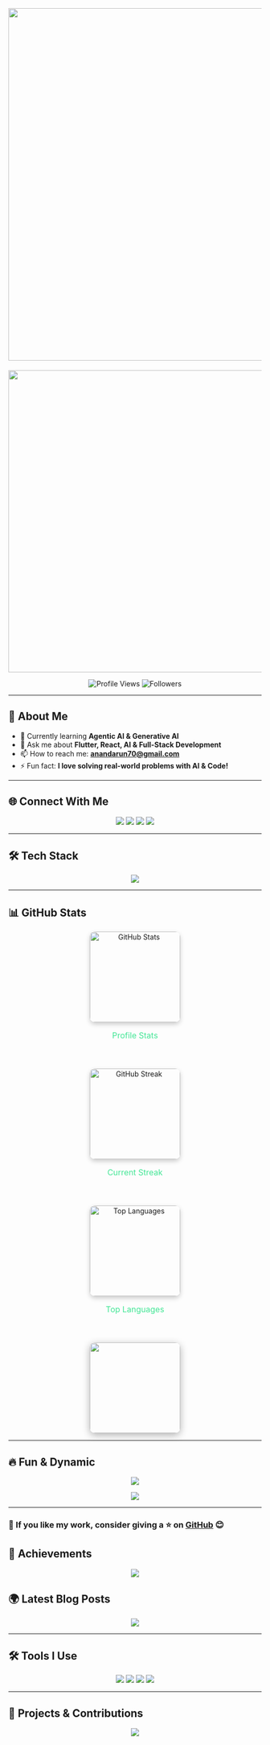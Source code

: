 <!-- Modern GitHub Profile ReadMe -->

<h1 align="center">
    <img style="margin-top: 20px;" src="https://readme-typing-svg.herokuapp.com?font=Fira+Code&weight=600&size=28&pause=1000&color=42E695&center=true&width=600&height=45&lines=Hi+%F0%9F%91%8B%2C+I'm+Arun+Kumar;A+Passionate+App+%26+Web+Developer;Specializing+in+Flutter+%26+React" width="700" />
</h1>

<!-- Animated Hero Section -->
<p align="center">
    <img src="https://camo.githubusercontent.com/4d9f5ecceb711eec6e2018f38a5677dc657c9738d4a65ba3b928c41c0a45b439/68747470733a2f2f6d69726f2e6d656469756d2e636f6d2f6d61782f313336302f302a37513379765349765f7430696f4a2d5a2e676966" width="600" />
</p>

<!-- Profile Views & Status -->
<p align="center">
    <img src="https://komarev.com/ghpvc/?username=arun2github&label=Profile+views&color=42E695&style=flat" alt="Profile Views" />
    <img src="https://img.shields.io/github/followers/arun2github?label=Followers&style=social" alt="Followers" />
</p>

---

## 🚀 About Me  
- 🌱 Currently learning **Agentic AI & Generative AI**
- 💬 Ask me about **Flutter, React, AI & Full-Stack Development**
- 📫 How to reach me: **[anandarun70@gmail.com](mailto:anandarun70@gmail.com)**
- ⚡ Fun fact: **I love solving real-world problems with AI & Code!**

---

## 🌐 Connect With Me  
<p align="center">
    <a href="https://www.linkedin.com/in/imarunjnv/" target="_blank"><img src="https://img.shields.io/badge/LinkedIn-%230077B5.svg?style=for-the-badge&logo=linkedin&logoColor=white"/></a>
    <a href="https://www.facebook.com/arun.disambiguation" target="_blank"><img src="https://img.shields.io/badge/Facebook-%231877F2.svg?style=for-the-badge&logo=facebook&logoColor=white"/></a>
    <a href="https://www.instagram.com/infamous_fluky/" target="_blank"><img src="https://img.shields.io/badge/Instagram-%23E4405F.svg?style=for-the-badge&logo=instagram&logoColor=white"/></a>
    <a href="mailto:anandarun70@gmail.com"><img src="https://img.shields.io/badge/Email-%23D14836.svg?style=for-the-badge&logo=gmail&logoColor=white"/></a>
</p>

---

## 🛠 Tech Stack  
<p align="center">
    <img src="https://skillicons.dev/icons?i=flutter,react,js,nodejs,tailwind,css,html,redux,firebase,git,linux,mysql,postman,ruby,rails" />
</p>

---

## 📊 GitHub Stats  

 


<div align="center">
  <div style="display: flex; gap: 40px; flex-wrap: wrap; justify-content: center;">
    <div style="flex: 1 1 300px; text-align: center;">
      <img height="180px" width="auto" src="https://github-readme-stats.vercel.app/api?username=arun2github&show_icons=true&theme=radical&hide_border=true" alt="GitHub Stats" style="box-shadow: 0 4px 10px rgba(0, 0, 0, 0.2); border-radius: 10px;" />
      <p style="font-size: 16px; color: #42E695;">Profile Stats</p>
    </div>
    
<div style="flex: 1 1 300px; text-align: center;">
      <img height="180px" width="auto" src="https://github-readme-streak-stats.herokuapp.com?user=arun2github&theme=radical&hide_border=true" alt="GitHub Streak" style="box-shadow: 0 4px 10px rgba(0, 0, 0, 0.2); border-radius: 10px;" />
      <p style="font-size: 16px; color: #42E695;">Current Streak</p>
    </div>

<div style="flex: 1 1 300px; text-align: center;">
      <img height="180px" width="auto" src="https://github-readme-stats.vercel.app/api/top-langs/?username=arun2github&layout=compact&theme=radical&hide_border=true" alt="Top Languages" style="box-shadow: 0 4px 10px rgba(0, 0, 0, 0.2); border-radius: 10px;" />
      <p style="font-size: 16px; color: #42E695;">Top Languages</p>
    </div>
    
  </div>
  
  <div style="margin-top: 40px;">
    <img height="180px" width="auto" src="https://github-profile-summary-cards.vercel.app/api/cards/profile-details?username=arun2github&theme=radical" style="box-shadow: 0 4px 15px rgba(0, 0, 0, 0.3); border-radius: 10px;" />
  </div>
</div>

---

## 🔥 Fun & Dynamic  
<p align="center">
    <img src="https://github-profile-trophy.vercel.app/?username=arun2github&theme=radical&column=4&margin-w=15&margin-h=15" />
</p>

<p align="center">
    <img src="https://quotes-github-readme.vercel.app/api?type=horizontal&theme=radical" />
</p>

---

### 🚀 If you like my work, consider giving a ⭐ on [GitHub](https://github.com/arun2github) 😊

<!-- Additional Custom Section for Fun and Achievements -->

## 🌟 Achievements  
<p align="center">
    <img src="https://img.shields.io/badge/Awarded%20Star%20Award%20September-2024-%23FFD700?style=for-the-badge&logo=star&logoColor=white" />
</p>

## 🌍 Latest Blog Posts
<p align="center">
    <a href="https://medium.com/@arun2github">
        <img src="https://img.shields.io/badge/Blog%20Post%20Updates-%23FF5F57?style=for-the-badge&logo=medium&logoColor=white" />
    </a>
</p>

---

## 🛠 Tools I Use  
<p align="center">
    <img src="https://img.shields.io/badge/VS%20Code-%23007ACC?style=for-the-badge&logo=visualstudiocode&logoColor=white" />
    <img src="https://img.shields.io/badge/GitHub-%23121011?style=for-the-badge&logo=github&logoColor=white" />
    <img src="https://img.shields.io/badge/Postman-%23FF6C37?style=for-the-badge&logo=postman&logoColor=white" />
    <img src="https://img.shields.io/badge/Flutter-%2302568F?style=for-the-badge&logo=flutter&logoColor=white" />
</p>

---

## 🎯 Projects & Contributions  
<p align="center">
    <a href="https://github.com/arun2github">
        <img src="https://img.shields.io/badge/My%20Projects-%23FFDD00?style=for-the-badge&logo=github&logoColor=black" />
    </a>
</p>


